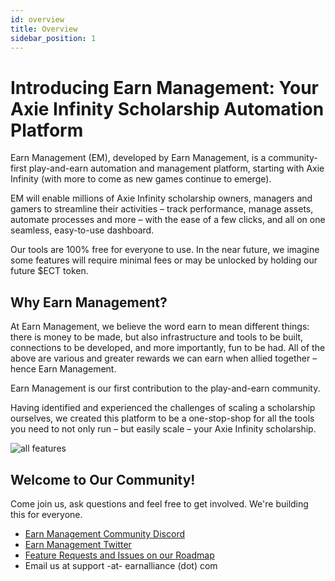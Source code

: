 ```yaml
---
id: overview
title: Overview
sidebar_position: 1
---
```


# Introducing Earn Management: Your Axie Infinity Scholarship Automation Platform

Earn Management (EM), developed by Earn Management, is a community-first play-and-earn automation and management platform, starting with Axie Infinity (with more to come as new games continue to emerge).

EM will enable millions of Axie Infinity scholarship owners, managers and gamers to streamline their activities – track performance, manage assets, automate processes and more – with the ease of a few clicks, and all on one seamless, easy-to-use dashboard.

Our tools are 100% free for everyone to use. In the near future, we imagine some features will require minimal fees or may be unlocked by holding our future $ECT token.

## Why Earn Management?

At Earn Management, we believe the word earn to mean different things: there is money to be made, but also infrastructure and tools to be built, connections to be developed, and more importantly, fun to be had. All of the above are various and greater rewards we can earn when allied together – hence Earn Management.

Earn Management is our first contribution to the play-and-earn community.

Having identified and experienced the challenges of scaling a scholarship ourselves, we created this platform to be a one-stop-shop for all the tools you need to not only run – but easily scale – your Axie Infinity scholarship.

![all features](00_All_Features.gif)

## Welcome to Our Community!

Come join us, ask questions and feel free to get involved. We're building this for everyone.

- [Earn Management Community Discord](https://discord.gg/GD65eQuVGz)
- [Earn Management Twitter](https://twitter.com/earnalliance)
- [Feature Requests and Issues on our Roadmap](https://roadmap.earnalliance.com)
- Email us at support -at- earnalliance (dot) com
